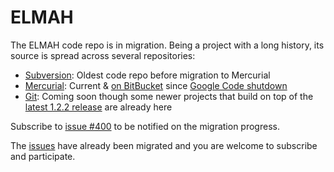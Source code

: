 # ELMAH

The ELMAH code repo is in migration. Being a project with a long history,
its source is spread across several repositories:

* [Subversion][svnrepo]: Oldest code repo before migration to Mercurial
* [Mercurial][hgrepos]: Current & [on BitBucket][hgrepos] since 
  [Google Code shutdown][gcshutdown]
* [Git][gitrepos]: Coming soon though some newer projects that build on top
  of the [latest 1.2.2 release][release] are already here

Subscribe to [issue #400][#400] to be notified on the migration progress.

The [issues][issues] have already been migrated and you are welcome to
subscribe and participate.


[svnrepo]: https://www.assembla.com/spaces/elmah/subversion/source
[hgrepos]: https://bitbucket.org/project-elmah/
[gitrepos]: https://github.com/elmah
[gcshutdown]: http://google-opensource.blogspot.ch/2015/03/farewell-to-google-code.html
[issues]: https://github.com/elmah/Elmah/issues
[#400]: https://github.com/elmah/Elmah/issues/400
[release]: https://www.nuget.org/packages/elmah/1.2.2

